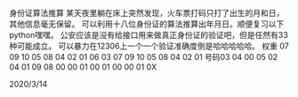 身份证算法推算
某天夜里躺在床上突然发现，火车票打码只打了出生的月和日，其他信息毫无保留。
可以利用十八位身份证的算法推算出年月日。顺便复习以下python嘿嘿。
公安应该是没有给接口用来做真正身份证的验证吧，但是任然有33种可能成立。
可以暴力在12306上一个一个验证准确度倒是哈哈哈哈哈。
权重 07 09 10 05 08 04 02 01 06 03 07 09 10 05 08 04 02 01
号码03 04 00 05 02 04 01 09 08 00 00 01 00 01 00 00 01 0X

2020/3/14
